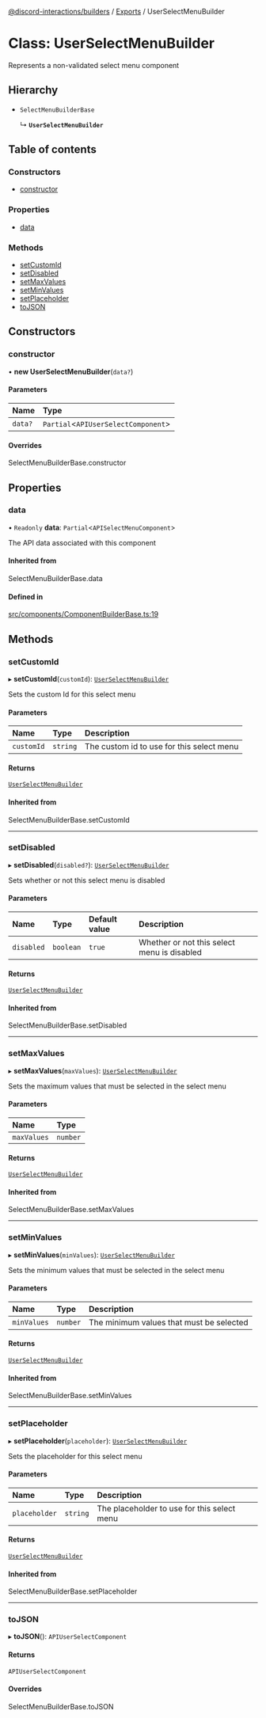 [@discord-interactions/builders](../README.md) / [Exports](../modules.md) / UserSelectMenuBuilder

# Class: UserSelectMenuBuilder

Represents a non-validated select menu component

## Hierarchy

- `SelectMenuBuilderBase`

  ↳ **`UserSelectMenuBuilder`**

## Table of contents

### Constructors

- [constructor](UserSelectMenuBuilder.md#constructor)

### Properties

- [data](UserSelectMenuBuilder.md#data)

### Methods

- [setCustomId](UserSelectMenuBuilder.md#setcustomid)
- [setDisabled](UserSelectMenuBuilder.md#setdisabled)
- [setMaxValues](UserSelectMenuBuilder.md#setmaxvalues)
- [setMinValues](UserSelectMenuBuilder.md#setminvalues)
- [setPlaceholder](UserSelectMenuBuilder.md#setplaceholder)
- [toJSON](UserSelectMenuBuilder.md#tojson)

## Constructors

### constructor

• **new UserSelectMenuBuilder**(`data?`)

#### Parameters

| Name | Type |
| :------ | :------ |
| `data?` | `Partial`<`APIUserSelectComponent`\> |

#### Overrides

SelectMenuBuilderBase.constructor

## Properties

### data

• `Readonly` **data**: `Partial`<`APISelectMenuComponent`\>

The API data associated with this component

#### Inherited from

SelectMenuBuilderBase.data

#### Defined in

[src/components/ComponentBuilderBase.ts:19](https://github.com/ssMMiles/discord-interactions/blob/50693ee/packages/builders/src/components/ComponentBuilderBase.ts#L19)

## Methods

### setCustomId

▸ **setCustomId**(`customId`): [`UserSelectMenuBuilder`](UserSelectMenuBuilder.md)

Sets the custom Id for this select menu

#### Parameters

| Name | Type | Description |
| :------ | :------ | :------ |
| `customId` | `string` | The custom id to use for this select menu |

#### Returns

[`UserSelectMenuBuilder`](UserSelectMenuBuilder.md)

#### Inherited from

SelectMenuBuilderBase.setCustomId

___

### setDisabled

▸ **setDisabled**(`disabled?`): [`UserSelectMenuBuilder`](UserSelectMenuBuilder.md)

Sets whether or not this select menu is disabled

#### Parameters

| Name | Type | Default value | Description |
| :------ | :------ | :------ | :------ |
| `disabled` | `boolean` | `true` | Whether or not this select menu is disabled |

#### Returns

[`UserSelectMenuBuilder`](UserSelectMenuBuilder.md)

#### Inherited from

SelectMenuBuilderBase.setDisabled

___

### setMaxValues

▸ **setMaxValues**(`maxValues`): [`UserSelectMenuBuilder`](UserSelectMenuBuilder.md)

Sets the maximum values that must be selected in the select menu

#### Parameters

| Name | Type |
| :------ | :------ |
| `maxValues` | `number` |

#### Returns

[`UserSelectMenuBuilder`](UserSelectMenuBuilder.md)

#### Inherited from

SelectMenuBuilderBase.setMaxValues

___

### setMinValues

▸ **setMinValues**(`minValues`): [`UserSelectMenuBuilder`](UserSelectMenuBuilder.md)

Sets the minimum values that must be selected in the select menu

#### Parameters

| Name | Type | Description |
| :------ | :------ | :------ |
| `minValues` | `number` | The minimum values that must be selected |

#### Returns

[`UserSelectMenuBuilder`](UserSelectMenuBuilder.md)

#### Inherited from

SelectMenuBuilderBase.setMinValues

___

### setPlaceholder

▸ **setPlaceholder**(`placeholder`): [`UserSelectMenuBuilder`](UserSelectMenuBuilder.md)

Sets the placeholder for this select menu

#### Parameters

| Name | Type | Description |
| :------ | :------ | :------ |
| `placeholder` | `string` | The placeholder to use for this select menu |

#### Returns

[`UserSelectMenuBuilder`](UserSelectMenuBuilder.md)

#### Inherited from

SelectMenuBuilderBase.setPlaceholder

___

### toJSON

▸ **toJSON**(): `APIUserSelectComponent`

#### Returns

`APIUserSelectComponent`

#### Overrides

SelectMenuBuilderBase.toJSON
